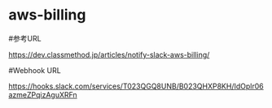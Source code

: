 # aws-billing

#参考URL

https://dev.classmethod.jp/articles/notify-slack-aws-billing/

#Webhook URL

https://hooks.slack.com/services/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
